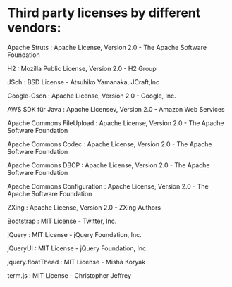 Third party licenses by different vendors:
=========================================

Apache Struts : Apache License, Version 2.0 -  The Apache Software Foundation

H2 : Mozilla Public License, Version 2.0 - H2 Group

JSch : BSD License - Atsuhiko Yamanaka, JCraft,Inc

Google-Gson : Apache License, Version 2.0 - Google, Inc.

AWS SDK für Java : Apache Licensev, Version 2.0 - Amazon Web Services

Apache Commons FileUpload : Apache License, Version 2.0 -  The Apache Software Foundation

Apache Commons Codec : Apache License, Version 2.0 -  The Apache Software Foundation

Apache Commons DBCP : Apache License, Version 2.0 -  The Apache Software Foundation

Apache Commons Configuration : Apache License, Version 2.0 -  The Apache Software Foundation

ZXing : Apache License, Version 2.0 -  ZXing Authors

Bootstrap : MIT License - Twitter, Inc.

jQuery : MIT License - jQuery Foundation, Inc.

jQueryUI : MIT License - jQuery Foundation, Inc.

jquery.floatThead : MIT License - Misha Koryak

term.js : MIT License - Christopher Jeffrey
